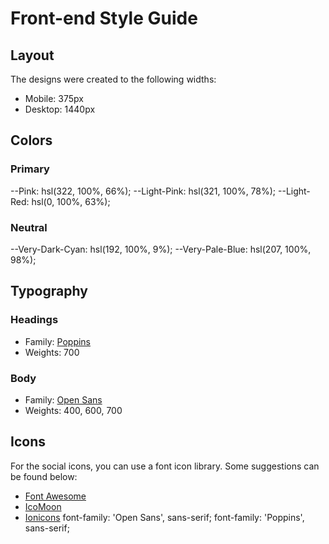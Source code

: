 # Front-end Style Guide

## Layout

The designs were created to the following widths:

- Mobile: 375px
- Desktop: 1440px

## Colors

### Primary

--Pink: hsl(322, 100%, 66%);
--Light-Pink: hsl(321, 100%, 78%);
--Light-Red: hsl(0, 100%, 63%);

### Neutral

--Very-Dark-Cyan: hsl(192, 100%, 9%);
--Very-Pale-Blue: hsl(207, 100%, 98%);

## Typography

### Headings

- Family: [Poppins](https://fonts.google.com/specimen/Poppins)
- Weights: 700

### Body

- Family: [Open Sans](https://fonts.google.com/specimen/Open+Sans)
- Weights: 400, 600, 700

## Icons

For the social icons, you can use a font icon library. Some suggestions can be found below:

- [Font Awesome](https://fontawesome.com/)
- [IcoMoon](https://icomoon.io/)
- [Ionicons](https://ionicons.com/)
font-family: 'Open Sans', sans-serif;
font-family: 'Poppins', sans-serif;